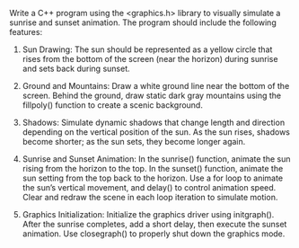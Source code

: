 Write a C++ program using the <graphics.h> library to visually simulate a sunrise and sunset animation. The program should include the following features:

1. Sun Drawing:
The sun should be represented as a yellow circle that rises from the bottom of the screen (near the horizon) during sunrise and sets back during sunset.

2. Ground and Mountains:
Draw a white ground line near the bottom of the screen.
Behind the ground, draw static dark gray mountains using the fillpoly() function to create a scenic background.

3. Shadows:
Simulate dynamic shadows that change length and direction depending on the vertical position of the sun. As the sun rises, shadows become shorter; as the sun sets, they become longer again.

4. Sunrise and Sunset Animation:
In the sunrise() function, animate the sun rising from the horizon to the top.
In the sunset() function, animate the sun setting from the top back to the horizon.
Use a for loop to animate the sun’s vertical movement, and delay() to control animation speed.
Clear and redraw the scene in each loop iteration to simulate motion.

5. Graphics Initialization:
Initialize the graphics driver using initgraph().
After the sunrise completes, add a short delay, then execute the sunset animation.
Use closegraph() to properly shut down the graphics mode.
